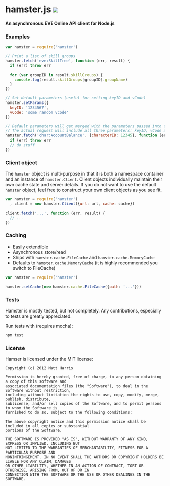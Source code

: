 # hamster.js [![](https://secure.travis-ci.org/kuja/hamster.png)](http://travis-ci.org/#!/kuja/hamster)
**An asynchronous EVE Online API client for Node.js**


### Examples

```javascript
var hamster = require('hamster')

// Print a list of skill groups
hamster.fetch('eve:SkillTree', function (err, result) {
  if (err) throw err

  for (var groupID in result.skillGroups) {
    console.log(result.skillGroups[groupID].groupName)
  }
})

// Set default parameters (useful for setting keyID and vCode)
hamster.setParams({
  keyID: '1234567',
  vCode: 'some random vcode'
})

// Default parameters will get merged with the parameters passed into fetch().
// The actual request will include all three parameters: keyID, vCode and characterID
hamster.fetch('char:AccountBalance', {characterID: 12345}, function (err, result) {
  if (err) throw err
  // do stuff
})
```


### Client object

The `hamster` object is multi-purpose in that it is both a namespace container and an instance of `hamster.Client`. Client objects individually maintain their own cache state and server details. If you do not want to use the default `hamster` object, feel free to construct your own client objects as you see fit.

```javascript
var hamster = require('hamster')
  , client = new hamster.Client({url: url, cache: cache})

client.fetch('...', function (err, result) {
  // ...
})
```


### Caching

* Easily extendible
* Asynchronous store/read
* Ships with `hamster.cache.FileCache` and `hamster.cache.MemoryCache`
* Defaults to `hamster.cache.MemoryCache` (it is highly recommended you switch to FileCache)

```javascript
var hamster = require('hamster')

hamster.setCache(new hamster.cache.FileCache({path: '...'}))
```

### Tests

Hamster is mostly tested, but not completely. Any contributions, especially to tests are greatly appreciated.

Run tests with (requires mocha):
```
npm test
```

### License

Hamser is licensed under the MIT license:
```
Copyright (c) 2012 Matt Harris

Permission is hereby granted, free of charge, to any person obtaining a copy of this software and
associated documentation files (the "Software"), to deal in the Software without restriction,
including without limitation the rights to use, copy, modify, merge, publish, distribute,
sublicense, and/or sell copies of the Software, and to permit persons to whom the Software is
furnished to do so, subject to the following conditions:

The above copyright notice and this permission notice shall be included in all copies or substantial
portions of the Software.

THE SOFTWARE IS PROVIDED "AS IS", WITHOUT WARRANTY OF ANY KIND, EXPRESS OR IMPLIED, INCLUDING BUT
NOT LIMITED TO THE WARRANTIES OF MERCHANTABILITY, FITNESS FOR A PARTICULAR PURPOSE AND
NONINFRINGEMENT. IN NO EVENT SHALL THE AUTHORS OR COPYRIGHT HOLDERS BE LIABLE FOR ANY CLAIM, DAMAGES
OR OTHER LIABILITY, WHETHER IN AN ACTION OF CONTRACT, TORT OR OTHERWISE, ARISING FROM, OUT OF OR IN
CONNECTION WITH THE SOFTWARE OR THE USE OR OTHER DEALINGS IN THE SOFTWARE.
```